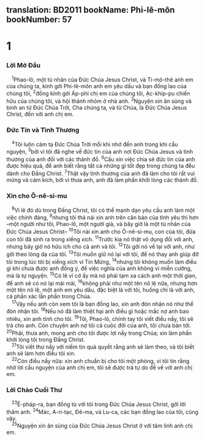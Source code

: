 translation: BD2011
bookName: Phi-lê-môn 
bookNumber: 57
-------

<div class="title"><h1>1</h1><h3>Lời Mở Ðầu</h3></div>
<span class="verse phil_1_1"> <sup>1</sup>Phao-lô, một tù nhân của Ðức Chúa Jesus Christ, và Ti-mô-thê anh em của chúng ta, kính gởi Phi-lê-môn anh em yêu dấu và bạn đồng lao của chúng tôi, </span>
<span class="verse phil_1_2"><sup>2</sup>đồng kính gởi Áp-phi chị em của chúng tôi, Ạc-khíp-pu chiến hữu của chúng tôi, và hội thánh nhóm ở nhà anh. </span>
<span class="verse phil_1_3"><sup>3</sup>Nguyện xin ân sủng và bình an từ Ðức Chúa Trời, Cha chúng ta, và từ Chúa, là Ðức Chúa Jesus Christ, đến với anh chị em.<br/></span>
<div class="title"><h3>Ðức Tin và Tình Thương</h3></div>
<span class="verse phil_1_4"> <sup>4</sup>Tôi luôn cảm tạ Ðức Chúa Trời mỗi khi nhớ đến anh trong khi cầu nguyện, </span>
<span class="verse phil_1_5"><sup>5</sup>bởi vì tôi đã nghe về đức tin của anh nơi Ðức Chúa Jesus và tình thương của anh đối với các thánh đồ. </span>
<span class="verse phil_1_6"><sup>6</sup>Cầu xin việc chia sẻ đức tin của anh được hiệu quả, để anh biết rằng tất cả những gì tốt đẹp trong chúng ta đều dành cho Ðấng Christ. </span>
<span class="verse phil_1_7"><sup>7</sup>Thật vậy tình thương của anh đã làm cho tôi rất vui mừng và cảm kích, bởi vì thưa anh, anh đã làm phấn khởi lòng các thánh đồ.<br/></span>
<div class="title"><h3>Xin cho Ô-nê-si-mu</h3></div>
<span class="verse phil_1_8"> <sup>8</sup>Vì lẽ đó dù trong Ðấng Christ, tôi có thể mạnh dạn yêu cầu anh làm một việc chính đáng, </span>
<span class="verse phil_1_9"><sup>9</sup>nhưng tôi thà nài xin anh trên căn bản của tình yêu thì hơn –một người như tôi, Phao-lô, một người già, và bây giờ là một tù nhân của Ðức Chúa Jesus Christ– </span>
<span class="verse phil_1_10"><sup>10</sup>Tôi nài xin anh cho Ô-nê-si-mu, con của tôi, đứa con tôi đã sinh ra trong xiềng xích. </span>
<span class="verse phil_1_11"><sup>11</sup>Trước kia nó thật vô dụng đối với anh, nhưng bây giờ nó hữu ích cho cả anh và tôi. </span>
<span class="verse phil_1_12"><sup>12</sup>Tôi gởi nó về lại với anh, như gởi theo lòng dạ của tôi. </span>
<span class="verse phil_1_13"><sup>13</sup>Tôi muốn giữ nó lại với tôi, để nó thay anh giúp đỡ tôi trong lúc tôi bị xiềng xích vì Tin Mừng, </span>
<span class="verse phil_1_14"><sup>14</sup>nhưng tôi không muốn làm điều gì khi chưa được anh đồng ý, để việc nghĩa của anh không vì miễn cưỡng, mà là tự nguyện. </span>
<span class="verse phil_1_15"><sup>15</sup>Có lẽ vì cớ ấy mà nó phải tạm xa cách anh một thời gian, để anh sẽ có nó lại mãi mãi, </span>
<span class="verse phil_1_16"><sup>16</sup>không phải như một tên nô lệ nữa, nhưng hơn một tên nô lệ, một anh em yêu dấu, đặc biệt là với tôi, huống chi là với anh, cả phần xác lẫn phần trong Chúa.<br/></span>
<span class="verse phil_1_17"> <sup>17</sup>Vậy nếu anh còn xem tôi là bạn đồng lao, xin anh đón nhận nó như thể đón nhận tôi. </span>
<span class="verse phil_1_18"><sup>18</sup>Nếu nó đã làm thiệt hại anh điều gì hoặc mắc nợ anh bao nhiêu, xin anh tính cho tôi. </span>
<span class="verse phil_1_19"><sup>19</sup>Tôi, Phao-lô, chính tay tôi viết điều nầy, tôi sẽ trả cho anh. Còn chuyện anh nợ tôi cả cuộc đời của anh, tôi chưa bàn tới. </span>
<span class="verse phil_1_20"><sup>20</sup>Phải, thưa anh, mong anh cho tôi được lợi nầy trong Chúa; xin làm phấn khởi lòng tôi trong Ðấng Christ.<br/></span>
<span class="verse phil_1_21"> <sup>21</sup>Tôi viết thư nầy với niềm tin quả quyết rằng anh sẽ làm theo, và tôi biết anh sẽ làm hơn điều tôi xin.<br/></span>
<span class="verse phil_1_22"> <sup>22</sup>Còn điều nầy nữa: xin anh chuẩn bị cho tôi một phòng, vì tôi tin rằng nhờ lời cầu nguyện của anh chị em, tôi sẽ được trả tự do để về với anh chị em.<br/></span>
<div class="title"><h3>Lời Chào Cuối Thư</h3></div>
<span class="verse phil_1_23"> <sup>23</sup>Ê-pháp-ra, bạn đồng tù với tôi trong Ðức Chúa Jesus Christ, gởi lời thăm anh. </span>
<span class="verse phil_1_24"><sup>24</sup>Mác, A-ri-tạc, Ðê-ma, và Lu-ca, các bạn đồng lao của tôi, cũng vậy. <br/></span>
<span class="verse phil_1_25"> <sup>25</sup>Nguyện xin ân sủng của Ðức Chúa Jesus Christ ở với tâm linh anh chị em.<br/></span>
